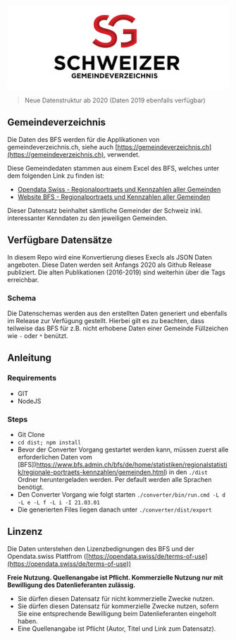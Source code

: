 ![schweizer_gemeindeverzeichnis_logo.jpg](images/schweizer_gemeindeverzeichnis_logo.png)

> Neue Datenstruktur ab 2020 (Daten 2019 ebenfalls verfügbar)

## Gemeindeverzeichnis
Die Daten des BFS werden für die Applikationen von gemeindeverzeichnis.ch, siehe auch [https://gemeindeverzeichnis.ch](https://gemeindeverzeichnis.ch), verwendet.

Diese Gemeindedaten stammen aus einem Excel des BFS, welches unter dem folgenden Link zu finden ist:
- [Opendata Swiss - Regionalportraets und Kennzahlen aller Gemeinden](https://opendata.swiss/de/dataset?q=Regionalportr%C3%A4ts+Kennzahlen+aller+Gemeinden&sort=score+desc%2C+metadata_modified+desc)
- [Website BFS - Regionalportraets und Kennzahlen aller Gemeinden](https://www.bfs.admin.ch/bfs/de/home/statistiken/regionalstatistik/regionale-portraets-kennzahlen/gemeinden.html)

Dieser Datensatz beinhaltet sämtliche Gemeinder der Schweiz inkl. interessanter Kenndaten zu den jeweiligen Gemeinden.

## Verfügbare Datensätze

In diesem Repo wird eine Konvertierung dieses Execls als JSON Daten angeboten.
Diese Daten werden seit Anfangs 2020 als Github Release publiziert.
Die alten Publikationen (2016-2019) sind weiterhin über die Tags erreichbar.

### Schema

Die Datenschemas werden aus den erstellten Daten generiert und ebenfalls im Release zur Verfügung gestellt.
Hierbei gilt es zu beachten, dass teilweise das BFS für z.B. nicht erhobene Daten einer Gemeinde Füllzeichen wie `-` oder `*` benützt.

## Anleitung

### Requirements

- GIT
- NodeJS

### Steps

- Git Clone
- `cd dist; npm install`
- Bevor der Converter Vorgang gestartet werden kann, müssen zuerst alle erforderlichen Daten vom [BFS])https://www.bfs.admin.ch/bfs/de/home/statistiken/regionalstatistik/regionale-portraets-kennzahlen/gemeinden.html) in den `./dist` Ordner heruntergeladen werden.
Per default werden alle Sprachen benötigt.
- Den Converter Vorgang wie folgt starten `./converter/bin/run.cmd -L d -L e -L f -L i -I 21.03.01`
- Die generierten Files liegen danach unter `./converter/dist/export`

## Linzenz

Die Daten unterstehen den Lizenzbedignungen des BFS und der Opendata.swiss Plattfrom ([https://opendata.swiss/de/terms-of-use](https://opendata.swiss/de/terms-of-use))

**Freie Nutzung. Quellenangabe ist Pflicht. Kommerzielle Nutzung nur mit Bewilligung des Datenlieferanten zulässig.**

- Sie dürfen diesen Datensatz für nicht kommerzielle Zwecke nutzen.
- Sie dürfen diesen Datensatz für kommerzielle Zwecke nutzen, sofern Sie eine entsprechende Bewilligung beim Datenlieferanten eingeholt haben.
- Eine Quellenangabe ist Pflicht (Autor, Titel und Link zum Datensatz).
